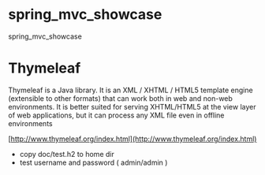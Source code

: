 spring_mvc_showcase
===================

spring_mvc_showcase




Thymeleaf
=========

Thymeleaf is a Java library. It is an XML / XHTML / HTML5 template engine (extensible to other formats) that can work both in web and non-web environments. It is better suited for serving XHTML/HTML5 at the view layer of web applications, but it can process any XML file even in offline environments


[http://www.thymeleaf.org/index.html](http://www.thymeleaf.org/index.html)


* copy doc/test.h2 to home dir
* test username and password ( admin/admin )